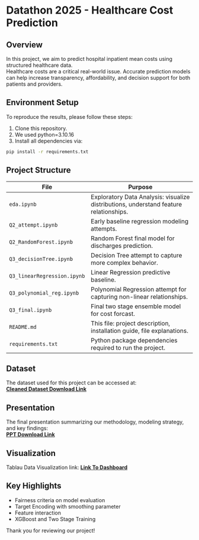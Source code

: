 # Datathon 2025 - Healthcare Cost Prediction

## Overview
In this project, we aim to predict hospital inpatient mean costs using structured healthcare data.  
Healthcare costs are a critical real-world issue. Accurate prediction models can help increase transparency, affordability, and decision support for both patients and providers.

## Environment Setup

To reproduce the results, please follow these steps:

1. Clone this repository.
2. We used python=3.10.16
3. Install all dependencies via:

```bash
pip install -r requirements.txt
```


## Project Structure

| File                     | Purpose                                                                                     |
|--------------------------|---------------------------------------------------------------------------------------------|
| `eda.ipynb`              | Exploratory Data Analysis: visualize distributions, understand feature relationships.       |
| `Q2_attempt.ipynb`       | Early baseline regression modeling attempts.                                                |
| `Q2_RandomForest.ipynb`  | Random Forest final model for  discharges prediction.                                |
| `Q3_decisionTree.ipynb`  | Decision Tree attempt to capture more complex behavior.                                 |
| `Q3_linearRegression.ipynb` | Linear Regression predictive baseline.                   |
| `Q3_polynomial_reg.ipynb` | Polynomial Regression attempt for capturing non-linear relationships.                
| `Q3_final.ipynb`         | Final two stage ensemble model for cost forcast.     |
| `README.md`              | This file: project description, installation guide, file explanations.                      |
| `requirements.txt`       | Python package dependencies required to run the project.                            |

## Dataset

The dataset used for this project can be accessed at:  
**[Cleaned Dataset Download Link](https://drive.google.com/file/d/1b1N3keJDasp10gJuVpHZow8JU9a_aaiM/view?usp=drive_link)**


## Presentation

The final presentation summarizing our methodology, modeling strategy, and key findings:  
**[PPT Download Link](https://www.canva.com/design/DAGlxQG7m3g/9873kRtrmPSsXDKxACnhmg/edit?utm_content=DAGlxQG7m3g&utm_campaign=designshare&utm_medium=link2&utm_source=sharebutton)** 


## Visualization

Tablau Data Visualization link:
**[Link To Dashboard](https://public.tableau.com/app/profile/anna.huang8759/viz/datathon2025/MappingOnSeverityDistribution)**


## Key Highlights

- Fairness criteria on model evaluation
- Target Encoding with smoothing parameter
- Feature interaction
- XGBoost and Two Stage Training

Thank you for reviewing our project!
